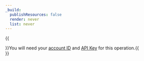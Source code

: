 ```yaml
---
_build:
  publishResources: false
  render: never
  list: never
---
```


{{<Aside type="note">}}You will need your [account ID](/fundamentals/setup/find-account-and-zone-ids/) and [API Key](/fundamentals/api/get-started/keys/#view-your-global-api-key) for this operation.{{</Aside>}}